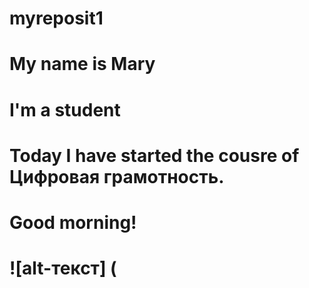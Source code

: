 # myreposit1
# My name is Mary
# I'm a student
# Today I have started the cousre of Цифровая грамотность.
# Good morning!
# ![alt-текст] ( 
